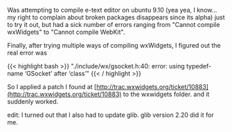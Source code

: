 Was attempting to compile e-text editor on ubuntu 9.10 (yea yea, I know... my right to complain about broken packages disappears since its alpha) just to try it out, but had a sick number of errors ranging from "Cannot compile wxWidgets" to "Cannot compile WebKit".

Finally, after trying multiple ways of compiling wxWidgets, I figured out the real error was

{{< highlight bash >}}
"./include/wx/gsocket.h:40: error: using typedef-name ‘GSocket’ after ‘class’"
{{< / highlight >}}
    
    
So I applied a patch I found at [http://trac.wxwidgets.org/ticket/10883](http://trac.wxwidgets.org/ticket/10883) to the wxwidgets folder. and it suddenly worked.

edit: I turned out that I also had to update glib. glib version 2.20 did it for me.
